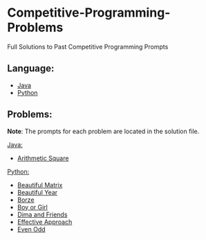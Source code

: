 # Competitive-Programming-Problems
Full Solutions to Past Competitive Programming Prompts 

## Language:
* [Java](https://github.com/Kyle-Kerlew/Competitive-Programming-Problems/blob/main/#java)
* [Python](https://github.com/Kyle-Kerlew/Competitive-Programming-Problems/blob/main/#python) 
## Problems:
**Note**: The prompts for each problem are located in the solution file.

[Java:](https://github.com/Kyle-Kerlew/Competitive-Programming-Problems/blob/main/#java)

* [Arithmetic Square](https://github.com/Kyle-Kerlew/Competitive-Programming-Problems/blob/main/ArithmeticSquare.java)

[Python:](#python)
* [Beautiful Matrix](https://github.com/Kyle-Kerlew/Competitive-Programming-Problems/blob/main/Beautiful_matrix_1.py)
* [Beautiful Year](https://github.com/Kyle-Kerlew/Competitive-Programming-Problems/blob/main/beautiful_year_1.py)
* [Borze](https://github.com/Kyle-Kerlew/Competitive-Programming-Problems/blob/main/borze_1.py)
* [Boy or Girl](https://github.com/Kyle-Kerlew/Competitive-Programming-Problems/blob/main/boy_or_girl.py)
* [Dima and Friends](https://github.com/Kyle-Kerlew/Competitive-Programming-Problems/blob/main/dima_and_friends_2.py)
* [Effective Approach](https://github.com/Kyle-Kerlew/Competitive-Programming-Problems/blob/main/effective_approach_2.py)
* [Even Odd](https://github.com/Kyle-Kerlew/Competitive-Programming-Problems/blob/main/even_odd_2.py)
